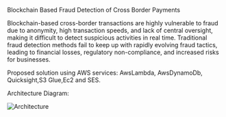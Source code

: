 Blockchain Based Fraud Detection of Cross Border Payments

Blockchain-based cross-border transactions are highly vulnerable to fraud due to anonymity, high transaction speeds, and lack of central oversight, making it difficult to detect suspicious activities in real time. Traditional fraud detection methods fail to keep up with rapidly evolving fraud tactics, leading to financial losses, regulatory non-compliance, and increased risks for businesses.

Proposed solution using AWS services:
AwsLambda, AwsDynamoDb, Quicksight,S3 Glue,Ec2 and SES.

Architecture Diagram:

![Architecture](https://github.com/user-attachments/assets/53db7a2e-62d7-4c0d-8e57-ed9a015ee994)
